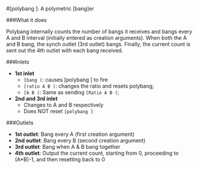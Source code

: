 #[polybang ]: A polymetric [bang]er

###What it does

Polybang internally counts the number of bangs it receives and bangs every A and B interval (initially entered as creation arguments). When both the A and B bang, the synch outlet (3rd outlet) bangs. Finally, the current count is sent out the 4th outlet with each bang received.

###Inlets

- __1st inlet__
	- `[bang (`: causes [polybang ] to fire
	- `[ratio A B (`: changes the ratio and resets polybang;
	- `[A B (`: Same as sending `[Ratio A B (`;
- __2nd and 3rd inlet__
	- Changes to A and B respectively
	- Does NOT reset `[polybang ]`

###Outlets

- __1st outlet__: Bang every A (first creation argument)
- __2nd outlet__: Bang every B (second creation argument)
- __3rd outlet__: Bang when A & B bang together
- __4th outlet__: Output the current count, starting from 0, proceeding to (A*B)-1, and then resetting back to 0

